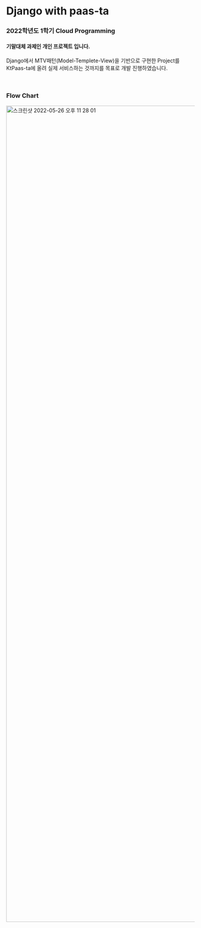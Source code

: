 # Django with paas-ta

### 2022학년도 1학기 Cloud Programming

#### 기말대체 과제인 개인 프로젝트 입니다.

Django에서 MTV패턴(Model-Templete-View)을 기반으로 구현한 Project를   
KtPaas-ta에 올려 실제 서비스하는 것까지를 목표로 개발 진행하였습니다.

<br>

### Flow Chart

<img width="2180" alt="스크린샷 2022-05-26 오후 11 28 01" src="https://user-images.githubusercontent.com/81093419/170508887-2499e58e-7ac1-4084-ab26-5e4acffd1335.png">
